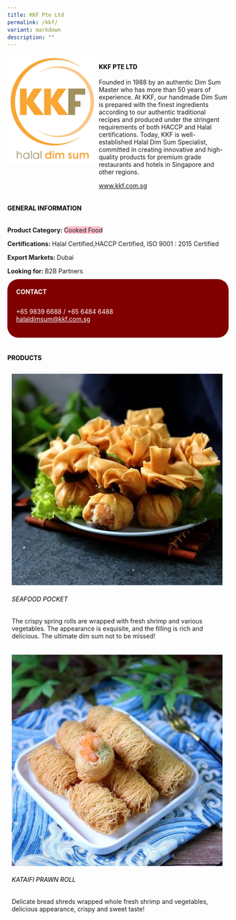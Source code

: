 ```yaml
---
title: KKF Pte Ltd
permalink: /kkf/
variant: markdown
description: ""
---
```

<div class="flex-paragraph">
	<div style="display: flex; flex-wrap: wrap;" class="flex-container">
		<div style="flex: 1 1 40%; display: block;" class="card sgds">
			<img src="/images/KKF/kkf_logo.png">
		</div>
		<div style="flex: 1 1 58%; display: block; margin-left: 3px" class="card-sgds">
			<h4 style="text-transform: uppercase; color: black;"><b>KKF Pte Ltd</b></h4>
			<p>Founded in 1988 by an authentic Dim Sum Master who has more than 50 years of experience. At KKF, our handmade Dim Sum is prepared with the finest ingredients according to our authentic traditional recipes and produced under the stringent requirements of both HACCP and Halal certifications. Today, KKF is well-established Halal Dim Sum Specialist, committed in creating innovative and high-quality products for premium grade restaurants and hotels in Singapore and other regions.</p>
			<p><a target="_blank" href="http://www.kkf.com.sg">www.kkf.com.sg</a></p>
		</div>
	</div>
</div>

<h4 style="text-transform: uppercase; color: black;">
	<b>General Information</b>
</h4>
<div style="display: flex; flex-wrap: wrap;" class="flex-container">
	<div style="flex: 1 1 65%; display: block; align-self: stretch" class="card sgds">
		<div class="flex-paragraph">
			<p>
				<b>Product Category: </b>
				<span style="background-color: pink; border-radius: 10px;">Cooked Food</span>
			</p>
			<p>
				<b>Certifications: </b>Halal Certified,HACCP Certified, ISO 9001 : 2015 Certified
			</p>
			<p>
				<b>Export Markets: </b>Dubai
			</p>
			<p style="margin-bottom: 10px;">
				<b>Looking for: </b>B2B Partners
			</p>
		</div>
	</div>
	<div style="flex: 1 1 35%; padding: 10px; display: block; background-color: maroon; border-radius: 25px; align-self: center;" class="card sgds">
		<h4 style="color: white; margin-top: 10px; margin-left: 10px;">CONTACT</h4>
		<div class="flex-paragraph">
			<p style="padding: 10px; color: white;">
				+65 9839 6688 / +65 6484 6488<br>
				<a style="color: white;" href="mailto:halaldimsum@kkf.com.sg">halaldimsum@kkf.com.sg</a>
			</p>
		</div>
	</div>
</div>
<br>
<h4 style="text-transform: uppercase; color: black;">
	<b>Products</b>
</h4>
<div style="display: flex; flex-wrap: wrap;">
	<div style="flex: 1 1 47%; margin: 10px; display: block;" class="card sgds">
		<div style="display: block;" class="flex-image">
			<img src="/images/KKF/kkf_product_01.jpg">
		</div>
		<div class="flex-paragraph">
			<h6 style="text-transform: uppercase; color: black;">Seafood Pocket</h6>
			<p>The crispy spring rolls are wrapped with fresh shrimp and various vegetables. The appearance is exquisite, and the filling is rich and delicious. The ultimate dim sum not to be missed!</p>
		</div>
	</div>
	<div style="flex: 1 1 47%; margin: 10px; display: block;" class="card sgds">
		<div style="display: block;" class="flex-image">
			<img src="/images/KKF/kkf_product_02.jpg">
		</div>
		<div class="flex-paragraph">
			<h6 style="text-transform: uppercase; color: black;">Kataifi Prawn Roll</h6>
			<p>Delicate bread shreds wrapped whole fresh shrimp and vegetables, delicious appearance, crispy and sweet taste!</p>
		</div>
	</div>
</div>